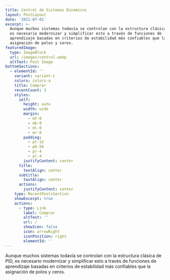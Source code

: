 ```yaml
---
title: Control de Sistemas Dinámicos
layout: PostLayout
date: '2021-07-01'
excerpt: >-
  Aunque muchos sistemas todavía se controlan con la estructura clásica de PID,
  es necesario modernizar y simplificar esto a través de funciones de
  aprendizaje basadas en criterios de estabilidad más confiables que la
  asignación de polos y ceros.
featuredImage:
  type: ImageBlock
  url: /images/control.webp
  altText: Post Image
bottomSections:
  - elementId: ''
    variant: variant-c
    colors: colors-a
    title: Comprar
    recentCount: 3
    styles:
      self:
        height: auto
        width: wide
        margin:
          - mt-0
          - mb-0
          - ml-0
          - mr-0
        padding:
          - pt-12
          - pb-56
          - pr-4
          - pl-4
        justifyContent: center
      title:
        textAlign: center
      subtitle:
        textAlign: center
      actions:
        justifyContent: center
    type: RecentPostsSection
    showExcerpt: true
    actions:
      - type: Link
        label: Comprar
        altText: ''
        url: /
        showIcon: false
        icon: arrowRight
        iconPosition: right
        elementId: ''
---
```

Aunque muchos sistemas todavía se controlan con la estructura clásica de PID, es necesario modernizar y simplificar esto a través de funciones de aprendizaje basadas en criterios de estabilidad más confiables que la asignación de polos y ceros.
